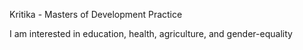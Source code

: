 Kritika - Masters of Development Practice

I am interested in education, health, agriculture, and gender-equality

